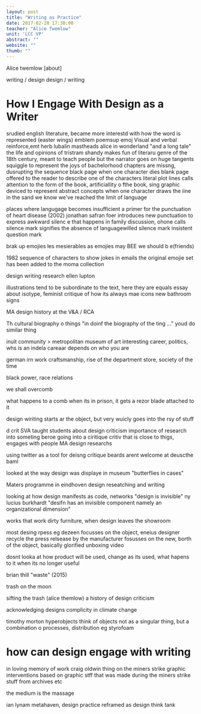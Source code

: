 ```yaml
---
layout: post
title: "Writing as Practice"
date: 2017-02-28 17:30:00
teacher: "Alice Twemlow"
unit: 'LCC VP'
abstract: ""
website: ""
thumb: ""
---
```


Alice twemlow
[about]

writing / design
design / writing

# How I Engage With Design as a Writer

srudied english literature, became more interestd with how the word is represented (easter wings) 
emblem poemsup emoj
Visual and verbal reinforce,emt
herb lubalin mastheads
alice in wonderland "and a long tale"
the life and opinions of tristram shandy
makes fun of literaru genre of the 18th century, meant to teach people but the narrator goes on huge tangents
squiggle to represent the joys of bachelorhood
chapters are missng, dusrupting the sequence
black page when one character dies
blank page offered to the reader to describe one of the characters
literal plot lines
calls attention to the form of the book, artificiallity o fthe book, sing graphic deviced to represent abstract concepts
when one character draws the iine in the sand we know we've reached the limit of language

places where langugage becomes insufficient
a primer for the punctuation of heart disease (2002)
jonathan safran foer
introduces new punctuation to express awkward silenc e that happens in family discussion, ohone calls
silence mark signifies the absence of languagewilled silence mark 
insistent question mark

brak up emojies
les mesierables as emojies
may BEE we should b e(friends)

1982 sequence of characters to show jokes in emails
the original emojie set has been added to the moma collection

design writing research
ellen lupton

illustrations tend to be subordinate to the text, here they are equals
essay about isotype, feminist critique of how its always mae icons
new bathroom signs

MA design history at the V&A / RCA

Th cultural biography o things
"in doinf the biography of the ting ..."
youd do similar thing


inuit community > metropolitan museum of art
interesting career, politics, whs is an indela careaar depends on who you are

german irn work
craftsmanship, rise of the department store, society of the time

black power, race relations

we shall overcomb

what happens to a comb when its in prison, it gets a rezor blade attached to it

design wiriting starts ar the object, but very wuicly goes into the rsy of stuff

d crit SVA
taught students about design criticism
importance of research into someting beroe going into a ciritique
critiv that is close to thigs, engages with people
MA design researchs

using twitter as a tool for deisng critique
beards arent welcome at deuscthe baml

looked at the way design was displaye in museum
"butterflies in cases"

Maters programme in eindhoven design reseatching and writing

looking at how design manifests as code, networks
"design is invisible" ny lucius burkhardt
"desifn has an invisible component namely an organizational dimension"


works that work
dirty furniture, when design leaves the showroom

most desing rpess eg dezeen focusses on the object, eneius designer 
recycle the press relsease by the manufacturer
fosusses on the new, borth of the object, basically glorified unboxing video

dosnt looka at how  product will be used, change as its used, what hapens to it when its no longer useful

brian thill "waste" (2015)

trash on the moon

sifting the trash (alice themlow)
a history of design criticism

acknowledging designs complicity in climate change

timothy morton
hyperobjects
think of objects not as a singular thing, but a combination o processes, distribution eg styrofoam

# how can design engage with writing

in loving memory of work
craig oldwin
thing on the miners strike
graphic interventions based on graphic stff that was made during the miners strike
stuff from archives etc

the medium is the massage

ian lynam
metahaven, design practice reframed as design think tank    
